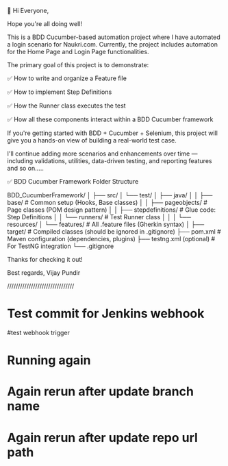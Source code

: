 👋 Hi Everyone,

Hope you're all doing well!

This is a BDD Cucumber-based automation project where I have automated a login scenario for Naukri.com. Currently, the project includes automation for the Home Page and Login Page functionalities.

The primary goal of this project is to demonstrate:

✅ How to write and organize a Feature file

✅ How to implement Step Definitions

✅ How the Runner class executes the test

✅ How all these components interact within a BDD Cucumber framework

If you're getting started with BDD + Cucumber + Selenium, this project will give you a hands-on view of building a real-world test case.

I'll continue adding more scenarios and enhancements over time — including validations, utilities, data-driven testing, and reporting features and so on.....

✅ BDD Cucumber Framework Folder Structure

BDD_CucumberFramework/
│
├── src/
│   └── test/
│       ├── java/
│       │   ├── base/                # Common setup (Hooks, Base classes)
│       │   ├── pageobjects/         # Page classes (POM design pattern)
│       │   ├── stepdefinitions/     # Glue code: Step Definitions
│       │   └── runners/             # Test Runner class
│       │
│       └── resources/
│           └── features/            # All .feature files (Gherkin syntax)
│
├── target/                          # Compiled classes (should be ignored in .gitignore)
├── pom.xml                          # Maven configuration (dependencies, plugins)
├── testng.xml (optional)            # For TestNG integration
└── .gitignore


Thanks for checking it out!

Best regards,
Vijay Pundir


 ///////////////////////////////

 # Test commit for Jenkins webhook
 #test webhook trigger
 # Running again
 # Again rerun after update branch name
 # Again rerun after update repo url path
